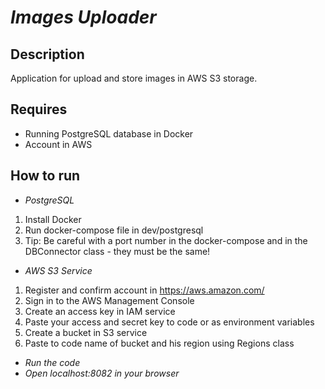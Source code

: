 # *Images Uploader*
## Description
Application for upload and store images in AWS S3 storage.
## Requires
- Running PostgreSQL database in Docker
- Account in AWS
## How to run
- *PostgreSQL*
1. Install Docker
2. Run docker-compose file in dev/postgresql
3. Tip: Be careful with a port number in the docker-compose and in the DBConnector class - they must be the same!
- *AWS S3 Service*
1. Register and confirm account in https://aws.amazon.com/
2. Sign in to the AWS Management Console
3. Create an access key in IAM service
4. Paste your access and secret key to code or as environment variables
5. Create a bucket in S3 service
6. Paste to code name of bucket and his region using Regions class
- *Run the code*
- *Open localhost:8082 in your browser*
